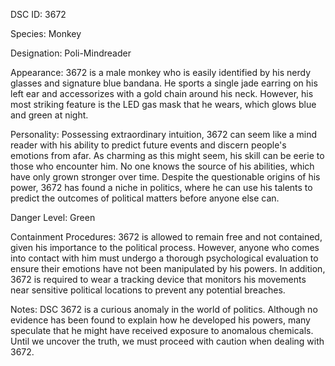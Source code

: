 DSC ID: 3672

Species: Monkey

Designation: Poli-Mindreader

Appearance: 3672 is a male monkey who is easily identified by his nerdy glasses and signature blue bandana. He sports a single jade earring on his left ear and accessorizes with a gold chain around his neck. However, his most striking feature is the LED gas mask that he wears, which glows blue and green at night.

Personality: Possessing extraordinary intuition, 3672 can seem like a mind reader with his ability to predict future events and discern people's emotions from afar. As charming as this might seem, his skill can be eerie to those who encounter him. No one knows the source of his abilities, which have only grown stronger over time. Despite the questionable origins of his power, 3672 has found a niche in politics, where he can use his talents to predict the outcomes of political matters before anyone else can. 

Danger Level: Green

Containment Procedures: 3672 is allowed to remain free and not contained, given his importance to the political process. However, anyone who comes into contact with him must undergo a thorough psychological evaluation to ensure their emotions have not been manipulated by his powers. In addition, 3672 is required to wear a tracking device that monitors his movements near sensitive political locations to prevent any potential breaches. 

Notes: DSC 3672 is a curious anomaly in the world of politics. Although no evidence has been found to explain how he developed his powers, many speculate that he might have received exposure to anomalous chemicals. Until we uncover the truth, we must proceed with caution when dealing with 3672.